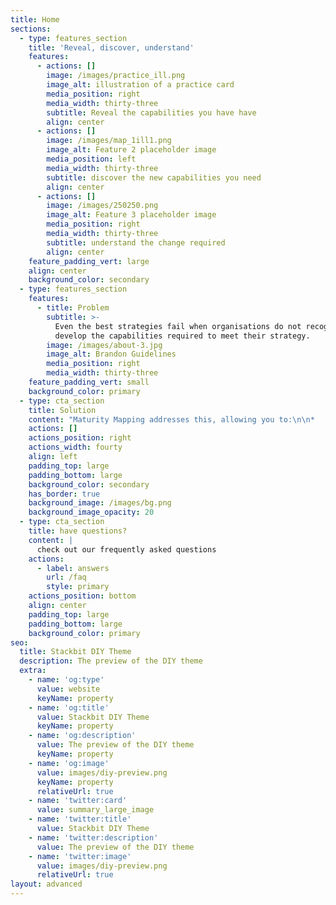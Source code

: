 ```yaml
---
title: Home
sections:
  - type: features_section
    title: 'Reveal, discover, understand'
    features:
      - actions: []
        image: /images/practice_ill.png
        image_alt: illustration of a practice card
        media_position: right
        media_width: thirty-three
        subtitle: Reveal the capabilities you have have
        align: center
      - actions: []
        image: /images/map_1ill1.png
        image_alt: Feature 2 placeholder image
        media_position: left
        media_width: thirty-three
        subtitle: discover the new capabilities you need
        align: center
      - actions: []
        image: /images/250250.png
        image_alt: Feature 3 placeholder image
        media_position: right
        media_width: thirty-three
        subtitle: understand the change required
        align: center
    feature_padding_vert: large
    align: center
    background_color: secondary
  - type: features_section
    features:
      - title: Problem
        subtitle: >-
          Even the best strategies fail when organisations do not recognise and
          develop the capabilities required to meet their strategy. 
        image: /images/about-3.jpg
        image_alt: Brandon Guidelines
        media_position: right
        media_width: thirty-three
    feature_padding_vert: small
    background_color: primary
  - type: cta_section
    title: Solution
    content: "Maturity Mapping addresses this, allowing you to:\n\n*   Reveal the capabilities you have already have\n\n*   Discover the new capabilities you need to meet your strategy\n\n*   Understand the change required to improve your capabilities through practices, the concrete things you do\n\nMaturity Mapping visualises these capabilities on a set of linked maps.\_\_\nThis provides you with a custom maturity model contextualised to your organisation.\_\_\n\nIt means that rather than directly grading yourself against what another company or book says is good, you can develop your own maturity model, that takes inspiration from other sources, but is contextualised to what matters to you.\n\n### Value\n\nEnsuring better chance of success at strategy by focusing on what matters\n\n### How\n\nSome high level description of how (ie facilitated discussion to reveal, discover, and understand)\n"
    actions: []
    actions_position: right
    actions_width: fourty
    align: left
    padding_top: large
    padding_bottom: large
    background_color: secondary
    has_border: true
    background_image: /images/bg.png
    background_image_opacity: 20
  - type: cta_section
    title: have questions?
    content: |
      check out our frequently asked questions
    actions:
      - label: answers
        url: /faq
        style: primary
    actions_position: bottom
    align: center
    padding_top: large
    padding_bottom: large
    background_color: primary
seo:
  title: Stackbit DIY Theme
  description: The preview of the DIY theme
  extra:
    - name: 'og:type'
      value: website
      keyName: property
    - name: 'og:title'
      value: Stackbit DIY Theme
      keyName: property
    - name: 'og:description'
      value: The preview of the DIY theme
      keyName: property
    - name: 'og:image'
      value: images/diy-preview.png
      keyName: property
      relativeUrl: true
    - name: 'twitter:card'
      value: summary_large_image
    - name: 'twitter:title'
      value: Stackbit DIY Theme
    - name: 'twitter:description'
      value: The preview of the DIY theme
    - name: 'twitter:image'
      value: images/diy-preview.png
      relativeUrl: true
layout: advanced
---
```

